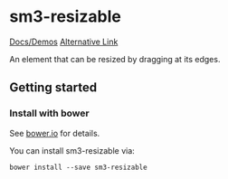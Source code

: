 # sm3-resizable

[Docs/Demos](http://slaymaster3000.github.io/sm3-resizable)
[Alternative Link](https://cdn.rawgit.com/slaymaster3000/sm3-resizable/gh-pages/bower_components/sm3-resizable/index.html)

An element that can be resized by dragging at its edges.


## Getting started

### Install with bower

See [bower.io](http://bower.io/) for details.

You can install sm3-resizable via:

```
bower install --save sm3-resizable
```
